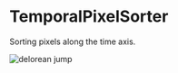 # TemporalPixelSorter
Sorting pixels along the time axis.

![delorean jump](https://raw.githubusercontent.com/danielgm/TemporalPixelSorter/master/screenies/delorean%20jump.gif)
